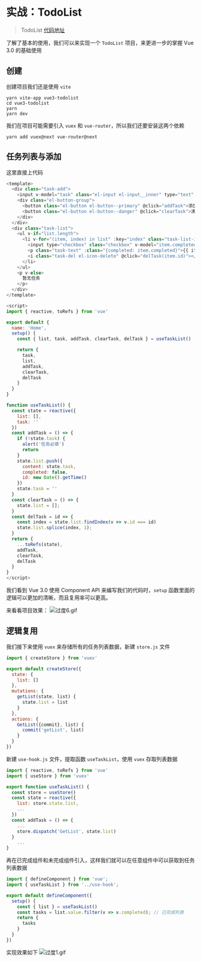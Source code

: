 # 实战：TodoList

> TodoList [代码地址](https://github.com/one-pupil/study/tree/master/vue3-todolist)



了解了基本的使用，我们可以来实现一个 `TodoList` 项目，来更进一步的掌握 Vue 3.0 的基础使用
## 创建


创建项目我们还是使用 `vite`
```shell
yarn vite-app vue3-todolist
cd vue3-todolist
yarn 
yarn dev
```
我们在项目可能需要引入 `vuex` 和 `vue-router`，所以我们还要安装这两个依赖
```shell
yarn add vuex@next vue-router@next
```
## 任务列表与添加
这里直接上代码
```javascript
<template>
  <div class="task-add">
    <input v-model="task" class="el-input el-input__inner" type="text" placeholder="请输入任务">
    <div class="el-button-group">
      <button class="el-button el-button--primary" @click="addTask">添加任务</button>
      <button class="el-button el-button--danger" @click="clearTask">清空任务</button>
    </div>
  </div>
  <div class="task-list">
    <ul v-if="list.length">
      <li v-for="(item, index) in list" :key="index" class="task-list-item">
        <input type="checkbox" class="checkbox" v-model="item.completed">
        <p class="task-text" :class="{completed: item.completed}">{{ item.content }}</p>
        <i class="task-del el-icon-delete" @click="delTask(item.id)"></i>
      </li>
    </ul>
    <p v-else>
      暂无任务
    </p>
  </div>
</template>

<script>
import { reactive, toRefs } from 'vue'

export default {
  name: 'Home',
  setup() {
    const { list, task, addTask, clearTask, delTask } = useTaskList()

    return {
      task,
      list,
      addTask,
      clearTask,
      delTask
    }
  }
}

function useTaskList() {
  const state = reactive({
    list: [],
    task: ''
  })
  const addTask = () => {
    if (!state.task) {
      alert('任务必填')
      return
    }
    state.list.push({
      content: state.task,
      completed: false,
      id: new Date().getTime()
    })
    state.task = ''
  }
  const clearTask = () => {
    state.list = [];
  }
  const delTask = id => {
    const index = state.list.findIndex(v => v.id === id)
    state.list.splice(index, 1);
  }
  return {
    ...toRefs(state),
    addTask,
    clearTask,
    delTask
  }
}
</script>
```
我们看到 Vue 3.0 使用 Component API 来编写我们的代码时，`setup` 函数里面的逻辑可以更加的清晰，而且复用率可以更高。


来看看项目效果：
![过度6.gif](https://cdn.nlark.com/yuque/0/2020/gif/124135/1605167516801-84007567-a501-4068-930e-42442fbf92d6.gif#align=left&display=inline&height=371&margin=%5Bobject%20Object%5D&name=%E8%BF%87%E5%BA%A66.gif&originHeight=371&originWidth=644&size=229801&status=done&style=none&width=644)
## 逻辑复用
我们接下来使用 `vuex` 来存储所有的任务列表数据，新建 `store.js` 文件
```javascript
import { createStore } from 'vuex'

export default createStore({
  state: {
    list: []
  },
  mutations: {
    getList(state, list) {
      state.list = list
    }
  },
  actions: {
    GetList({commit}, list) {
      commit('getList', list)
    }
  }
})
```
新建 `use-hook.js` 文件，提取函数 `useTaskList`，使用 `vuex` 存取列表数据
```javascript
import { reactive, toRefs } from 'vue'
import { useStore } from 'vuex'

export function useTaskList() {
  const store = useStore()
  const state = reactive({
    list: store.state.list,
    ...
  })
  const addTask = () => {
    ...
    store.dispatch('GetList', state.list)
  }
	...
}
```
再在已完成组件和未完成组件引入，这样我们就可以在任意组件中可以获取到任务列表数据
```javascript
import { defineComponent } from 'vue';
import { useTaskList } from '../use-hook';

export default defineComponent({
  setup() {
    const { list } = useTaskList()
    const tasks = list.value.filter(v => v.completed); // 已完成列表
    return {
      tasks
    }
  }
})
```
实现效果如下
![过度1.gif](https://cdn.nlark.com/yuque/0/2020/gif/124135/1605169973917-67b8d3ae-ec8a-471a-a60e-53a3a41428f7.gif#align=left&display=inline&height=371&margin=%5Bobject%20Object%5D&name=%E8%BF%87%E5%BA%A61.gif&originHeight=371&originWidth=644&size=127076&status=done&style=none&width=644)
